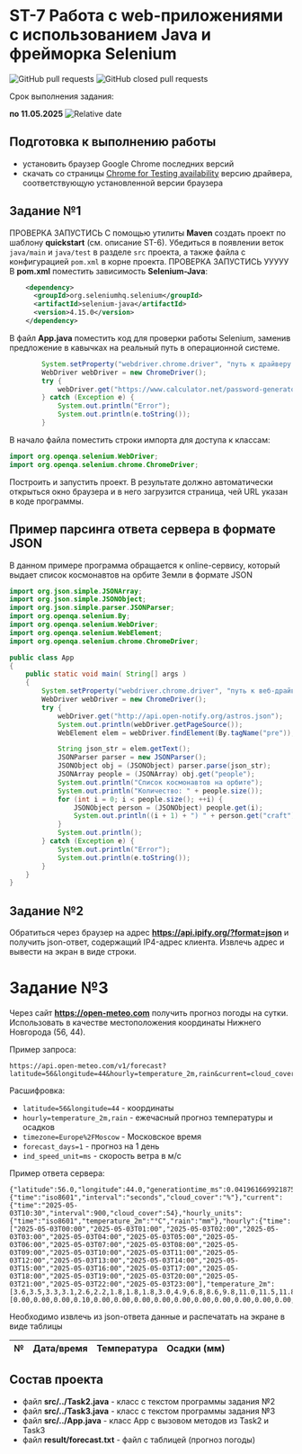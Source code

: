 # ST-7 Работа с web-приложениями с использованием Java и фрейморка Selenium


![GitHub pull requests](https://img.shields.io/github/issues-pr/UNN-CS/ST-7)
![GitHub closed pull requests](https://img.shields.io/github/issues-pr-closed/UNN-CS/ST-7)

Срок выполнения задания:

**по 11.05.2025** ![Relative date](https://img.shields.io/date/1746997200)

## Подготовка к выполнению работы

- установить браузер Google Chrome последних версий
- скачать со страницы [Chrome for Testing availability](https://googlechromelabs.github.io/chrome-for-testing/) версию драйвера, соответствующую установленной версии браузера


## Задание №1
ПРОВЕРКА ЗАПУСТИСЬ
С помощью утилиты **Maven** создать проект по шаблону **quickstart** (см. описание ST-6). Убедиться в появлении веток `java/main` и `java/test` в разделе `src` проекта, а также файла с конфигурацией `pom.xml` в корне проекта.
ПРОВЕРКА ЗАПУСТИСЬ УУУУУ
В **pom.xml** поместить зависимость **Selenium-Java**:

```xml
    <dependency>
      <groupId>org.seleniumhq.selenium</groupId>
      <artifactId>selenium-java</artifactId>
      <version>4.15.0</version>
    </dependency>

```

В файл **App.java** поместить код для проверки работы Selenium, заменив предложение в кавычках на реальный путь в операционной системе.

```java
        System.setProperty("webdriver.chrome.driver", "путь к драйверу в файловой системе");
        WebDriver webDriver = new ChromeDriver();
        try {
            webDriver.get("https://www.calculator.net/password-generator.html");
        } catch (Exception e) {
            System.out.println("Error");
            System.out.println(e.toString());
        }
```

В начало файла поместить строки импорта для доступа к классам:

```java
import org.openqa.selenium.WebDriver;
import org.openqa.selenium.chrome.ChromeDriver;
```

Построить и запустить проект. В результате должно автоматически открыться окно браузера и в него загрузится страница, чей URL указан в коде программы.

## Пример парсинга ответа сервера в формате JSON

В данном примере программа обращается к online-сервису, который выдает список космонавтов на орбите Земли в формате JSON

```java
import org.json.simple.JSONArray;
import org.json.simple.JSONObject;
import org.json.simple.parser.JSONParser;
import org.openqa.selenium.By;
import org.openqa.selenium.WebDriver;
import org.openqa.selenium.WebElement;
import org.openqa.selenium.chrome.ChromeDriver;

public class App 
{
    public static void main( String[] args )
    {
        System.setProperty("webdriver.chrome.driver", "путь к веб-драйверу");
        WebDriver webDriver = new ChromeDriver();
        try {
            webDriver.get("http://api.open-notify.org/astros.json");
            System.out.println(webDriver.getPageSource());
            WebElement elem = webDriver.findElement(By.tagName("pre"));

            String json_str = elem.getText();
            JSONParser parser = new JSONParser();
            JSONObject obj = (JSONObject) parser.parse(json_str);
            JSONArray people = (JSONArray) obj.get("people");
            System.out.println("Список космонавтов на орбите");
            System.out.println("Количество: " + people.size());
            for (int i = 0; i < people.size(); ++i) {
                JSONObject person = (JSONObject) people.get(i);
                System.out.println((i + 1) + ") " + person.get("craft") + " " + person.get("name"));
            }
            System.out.println();
        } catch (Exception e) {
            System.out.println("Error");
            System.out.println(e.toString());
        }
    }
}
```

## Задание №2

Обратиться через браузер на адрес **https://api.ipify.org/?format=json** и получить json-ответ, содержащий IP4-адрес клиента. Извлечь адрес и вывести на экран в виде строки.

# Задание №3

Через сайт **https://open-meteo.com** получить прогноз погоды на сутки. Использовать в качестве местоположения координаты Нижнего Новгорода (56, 44).

Пример запроса:

```
https://api.open-meteo.com/v1/forecast?latitude=56&longitude=44&hourly=temperature_2m,rain&current=cloud_cover&timezone=Europe%2FMoscow&forecast_days=1&wind_speed_unit=ms
```

Расшифровка:

- `latitude=56&longitude=44` - координаты
- `hourly=temperature_2m,rain` - ежечасный прогноз температуры и осадков
- `timezone=Europe%2FMoscow` - Московское время
- `forecast_days=1` - прогноз на 1 день
- `ind_speed_unit=ms` - скорость ветра в м/с

Пример ответа сервера:

```
{"latitude":56.0,"longitude":44.0,"generationtime_ms":0.041961669921875,"utc_offset_seconds":10800,"timezone":"Europe/Moscow","timezone_abbreviation":"GMT+3","elevation":169.0,"current_units":{"time":"iso8601","interval":"seconds","cloud_cover":"%"},"current":{"time":"2025-05-03T10:30","interval":900,"cloud_cover":54},"hourly_units":{"time":"iso8601","temperature_2m":"°C","rain":"mm"},"hourly":{"time":["2025-05-03T00:00","2025-05-03T01:00","2025-05-03T02:00","2025-05-03T03:00","2025-05-03T04:00","2025-05-03T05:00","2025-05-03T06:00","2025-05-03T07:00","2025-05-03T08:00","2025-05-03T09:00","2025-05-03T10:00","2025-05-03T11:00","2025-05-03T12:00","2025-05-03T13:00","2025-05-03T14:00","2025-05-03T15:00","2025-05-03T16:00","2025-05-03T17:00","2025-05-03T18:00","2025-05-03T19:00","2025-05-03T20:00","2025-05-03T21:00","2025-05-03T22:00","2025-05-03T23:00"],"temperature_2m":[3.6,3.5,3.3,3.1,2.6,2.2,1.8,1.8,1.8,3.0,4.9,6.8,8.6,9.8,11.0,11.5,11.8,11.5,10.7,9.8,9.0,8.7,8.4,8.3],"rain":[0.00,0.00,0.00,0.10,0.00,0.00,0.00,0.00,0.00,0.00,0.00,0.00,0.00,0.00,0.00,0.00,0.00,0.00,0.00,0.00,0.00,0.10,0.10,0.00]}}
```

Необходимо извлечь из json-ответа данные и распечатать на экране в виде таблицы

|№   |  Дата/время   | Температура | Осадки (мм)  |
| -- | ------------- | ----------- | ------------ |


## Состав проекта

- файл **src/../Task2.java** - класс с текстом программы задания №2
- файл **src/../Task3.java** - класс с текстом программы задания №3
- файл **src/../App.java** - класс App с вызовом методов из Task2 и Task3
- файл **result/forecast.txt** - файл с таблицей (прогноз погоды)


